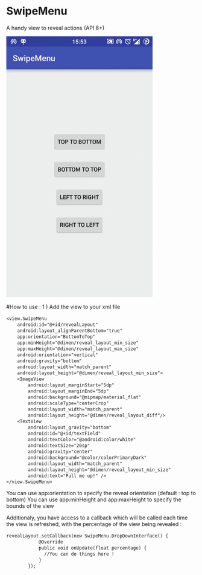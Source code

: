 # SwipeMenu
A handy view to reveal actions (API 8+)

![Alt text](https://github.com/NicolasSimon/SwipeMenu/blob/master/record/recording.gif "Example")




#How to use : 
1 ) Add the view to your xml file

<RelativeLayout xmlns:android="http://schemas.android.com/apk/res/android"
    xmlns:tools="http://schemas.android.com/tools"
    xmlns:app="http://schemas.android.com/apk/res-auto"
    android:id="@+id/rootLayout"
    android:layout_width="match_parent"
    android:layout_height="match_parent"
    android:paddingBottom="@dimen/activity_vertical_margin"
    android:paddingLeft="@dimen/activity_horizontal_margin"
    android:paddingRight="@dimen/activity_horizontal_margin"
    tools:context=".activity.SwipeExample">

    <view.SwipeMenu
        android:id="@+id/revealLayout"
        android:layout_alignParentBottom="true"
        app:orientation="BottomToTop"
        app:minHeight="@dimen/reveal_layout_min_size"
        app:maxHeight="@dimen/reveal_layout_max_size"
        android:orientation="vertical"
        android:gravity="bottom"
        android:layout_width="match_parent"
        android:layout_height="@dimen/reveal_layout_min_size">
        <ImageView
            android:layout_marginStart="5dp"
            android:layout_marginEnd="5dp"
            android:background="@mipmap/material_flat"
            android:scaleType="centerCrop"
            android:layout_width="match_parent"
            android:layout_height="@dimen/reveal_layout_diff"/>
        <TextView
            android:layout_gravity="bottom"
            android:id="@+id/textField"
            android:textColor="@android:color/white"
            android:textSize="20sp"
            android:gravity="center"
            android:background="@color/colorPrimaryDark"
            android:layout_width="match_parent"
            android:layout_height="@dimen/reveal_layout_min_size"
            android:text="Pull me up!" />
    </view.SwipeMenu>
</RelativeLayout>

    
    
You can use app:orientation to specify the reveal orientation (default : top to bottom)
You can use app:minHeight and app:maxHeight to specify the bounds of the view
    
Additionaly, you have access to a callback which will be called each time the view is refreshed, with the percentage of the view being revealed :
    
    revealLayout.setCallback(new SwipeMenu.DropDownInterface() {
                @Override
                public void onUpdate(float percentage) {
                  //You can do things here !
                }
            });
